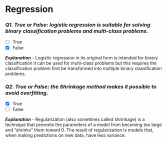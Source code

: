 # Regression

### ***Q1. True or False: logistic regression is suitable for solving binary classification problems and multi-class problems.***

- [ ] True
- [x] False

***Explanation*** - Logistic regression in its original form is intended for binary classification it can be used for multi-class problems but this requires the classification problem first be transformed into multiple binary classification problems.

### ***Q2. True or False: the Shrinkage method makes it possible to avoid overfitting.***

- [x] True
- [ ] False

***Explanation*** - Regularization (also sometimes called shrinkage) is a technique that prevents the parameters of a model from becoming too large and “shrinks” them toward 0. The result of regularization is models that, when making predictions on new data, have less variance.